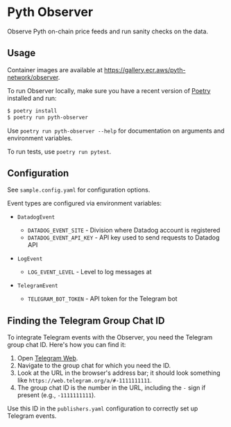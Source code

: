 # Pyth Observer

Observe Pyth on-chain price feeds and run sanity checks on the data.

## Usage

Container images are available at https://gallery.ecr.aws/pyth-network/observer.

To run Observer locally, make sure you have a recent version of [Poetry](https://python-poetry.org) installed and run:

```sh
$ poetry install
$ poetry run pyth-observer
```

Use `poetry run pyth-observer --help` for documentation on arguments and environment variables.

To run tests, use `poetry run pytest`.

## Configuration

See `sample.config.yaml` for configuration options.

Event types are configured via environment variables:

- `DatadogEvent`

  - `DATADOG_EVENT_SITE` - Division where Datadog account is registered
  - `DATADOG_EVENT_API_KEY` - API key used to send requests to Datadog API

- `LogEvent`
  - `LOG_EVENT_LEVEL` - Level to log messages at

- `TelegramEvent`
  - `TELEGRAM_BOT_TOKEN` - API token for the Telegram bot

## Finding the Telegram Group Chat ID

To integrate Telegram events with the Observer, you need the Telegram group chat ID. Here's how you can find it:

1. Open [Telegram Web](https://web.telegram.org).
2. Navigate to the group chat for which you need the ID.
3. Look at the URL in the browser's address bar; it should look something like `https://web.telegram.org/a/#-1111111111`.
4. The group chat ID is the number in the URL, including the `-` sign if present (e.g., `-1111111111`).

Use this ID in the `publishers.yaml` configuration to correctly set up Telegram events.

